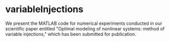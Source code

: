 # variableInjections
We present the MATLAB code for numerical experiments conducted in our scientific paper entitled "Optimal modeling of nonlinear systems: method of variable injections," which has been submitted for publication.
